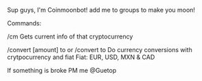 Sup guys, I'm Coinmoonbot! add me to groups to make you moon!

Commands:

/cm <cryptocurrency name>
Gets current info of that cryptocurrency

/convert [amount] <currency> to <currency>
or
/convert <currency> to <currency>
Do currency conversions with crytpocurrency and fiat
Fiat: EUR, USD, MXN & CAD


If something is broke PM me @Guetop